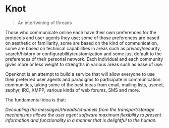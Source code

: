# Knot

> An intertwining of threads

Those who communicate online each have their own preferences for the protocols and user agents they use; some of those preferences are based on aesthetic or familiarity, some are based on the kind of communication, some are based on technical capabilities in areas such as privacy/security, search/history or configurability/customization and some just default to the preferences of their personal network. Each individual and each community gives more or less weight to strengths in various areas such as ease of use.

Openknot is an attempt to build a service that will allow everyone to use their preferred user agents and paradigms to participate in communication communities, taking some of the best ideas from email, mailing lists, usenet, zephyr, IRC, XMPP, various kinds of web forums, SMS and more. 

The fundamental idea is that:

_*Decoupling the messages/threads/channels from the transport/storage mechanisms allows the user agent software maximum flexibility to present information and functionality in a manner that is delightful to the human.*_

